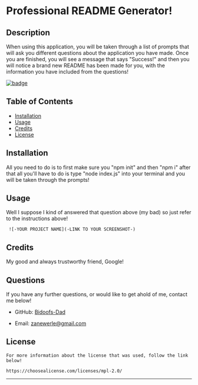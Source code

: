 # Professional README Generator!

  ## Description
  
  When using this application, you will be taken through a list of prompts that will ask you different questions about the application you have made. Once you are finished, you will see a message that says "Success!" and then you will notice a brand new README has been made for you, with the information you have included from the questions!
  
  [![badge](https://img.shields.io/badge/License-mpl--2.0-orange)](https://choosealicense.com/licenses/mpl-2.0/)

  ## Table of Contents 
  
  - [Installation](#installation)
  - [Usage](#usage)
  - [Credits](#credits)
  - [License](#license)
  
  ## Installation
  
  All you need to do is to first make sure you "npm init" and then "npm i" after that all you'll have to do is type "node index.js" into your terminal and you will be taken through the prompts!
  
  ## Usage
  
  Well I suppose I kind of answered that question above (my bad) so just refer to the instructions above!
  
     ![-YOUR PROJECT NAME](-LINK TO YOUR SCREENSHOT-)
  
  ## Credits
  
  My good and always trustworthy friend, Google!
  
  ## Questions
  
  If you have any further questions, or would like to get ahold of me, contact me below!
  
  * GitHub: [Bidoofs-Dad](https://github.com/Bidoofs-Dad)
  
  * Email: zanewerle@gmail.com
  
  ## License
  
    For more information about the license that was used, follow the link below!

    https://choosealicense.com/licenses/mpl-2.0/
  ---
  